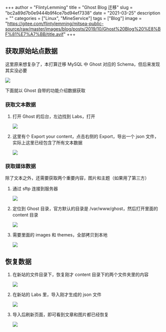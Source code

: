 +++
author = "FlintyLemming"
title = "Ghost Blog 迁移"
slug = "bc2a89d7b0e9444b9f4ce7bd94ef7338"
date = "2021-03-25"
description = ""
categories = ["Linux", "MineService"]
tags = ["Blog"]
image = "https://gitee.com/flintylemming/mitsea-public-source/raw/master/images/blog/posts/2019/10/Ghost%20Blog%20%E8%BF%81%E7%A7%BB/title.avif"
+++

## 获取原始站点数据

这里原来想复杂了，本打算迁移 MySQL 中 Ghost 对应的 Schema，但后来发现其实没必要

![](https://gitee.com/flintylemming/mitsea-public-source/raw/master/images/blog/posts/2019/10/Ghost%20Blog%20%E8%BF%81%E7%A7%BB/1.avif)

下面就以 Ghost 自带的功能介绍数据获取

### 获取文本数据

1. 打开 Ghost 的后台，左边找到 Labs，打开

    ![](https://gitee.com/flintylemming/mitsea-public-source/raw/master/images/blog/posts/2019/10/Ghost%20Blog%20%E8%BF%81%E7%A7%BB/2.avif)

2. 这里有个 Export your content，点击右侧的 Export，导出一个 json 文件，实际上这里已经包含了所有文本数据

    ![](https://gitee.com/flintylemming/mitsea-public-source/raw/master/images/blog/posts/2019/10/Ghost%20Blog%20%E8%BF%81%E7%A7%BB/3.avif)

### 获取媒体数据

除了文本之外，还需要获取两个重要内容，图片和主题（如果用了第三方）

1. 通过 sftp 连接到服务器

    ![](https://gitee.com/flintylemming/mitsea-public-source/raw/master/images/blog/posts/2019/10/Ghost%20Blog%20%E8%BF%81%E7%A7%BB/4.avif)

2. 定位到 Ghost 目录，官方默认的目录是 /var/www/ghost，然后打开里面的 content 目录

    ![](https://gitee.com/flintylemming/mitsea-public-source/raw/master/images/blog/posts/2019/10/Ghost%20Blog%20%E8%BF%81%E7%A7%BB/5.avif)

3. 需要里面的 images 和 themes，全部拷贝到本地

    ![](https://gitee.com/flintylemming/mitsea-public-source/raw/master/images/blog/posts/2019/10/Ghost%20Blog%20%E8%BF%81%E7%A7%BB/6.avif)

## 恢复数据

1. 在新站的文件目录下，恢复刚才 content 目录下的两个文件夹里的内容

    ![](https://gitee.com/flintylemming/mitsea-public-source/raw/master/images/blog/posts/2019/10/Ghost%20Blog%20%E8%BF%81%E7%A7%BB/7.avif)

2. 在新站的 Labs 里，导入刚才生成的 json 文件

    ![](https://gitee.com/flintylemming/mitsea-public-source/raw/master/images/blog/posts/2019/10/Ghost%20Blog%20%E8%BF%81%E7%A7%BB/8.avif)

3. 导入后刷新页面，即可看到文章和图片都已经恢复

    ![](https://gitee.com/flintylemming/mitsea-public-source/raw/master/images/blog/posts/2019/10/Ghost%20Blog%20%E8%BF%81%E7%A7%BB/9.avif)
